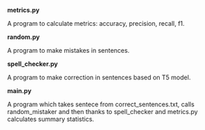 **metrics.py**

A program to calculate metrics: accuracy, precision, recall, f1.

**random.py**

A program to make mistakes in sentences.

**spell_checker.py**

A program to make correction in sentences based on T5 model.

**main.py**

A program which takes sentece from correct_sentences.txt, calls random_mistaker and then thanks to spell_checker and metrics.py calculates summary statistics.